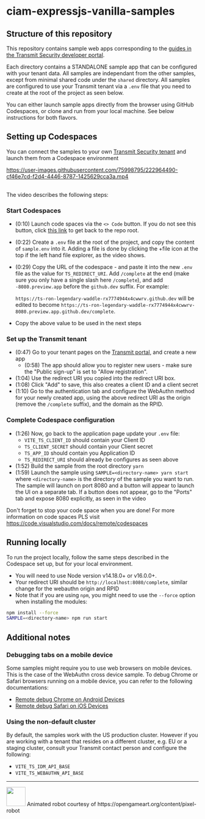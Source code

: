 # ciam-expressjs-vanilla-samples

## Structure of this repository

This repository contains sample web apps corresponding to the
[guides in the Transmit Security developer portal](https://developer.transmitsecurity.com/guides/guides_intro/).

Each directory contains a STANDALONE sample app that can be configured with your tenant data. 
All samples are independant from the other samples, except from minimal shared code under the `shared` directory.
All samples are configured to use your Transmit tenant via a `.env` file that you need to create at the root of the project as seen below.

You can either launch sample apps directly from the browser using GitHub Codespaces, or clone and
run from your local machine. See below instructions for both flavors.

## Setting up Codespaces

You can connect the samples to your own
[Transmit Security tenant](https://portal.identity.security/) and launch them from a Codespace
environment


https://user-images.githubusercontent.com/75998795/222964490-cf46e7cd-f2d4-4446-8787-1425629cca3a.mp4


<br>
The video describes the following steps:

### Start Codespaces

- (0:10) Launch code spaces via the `<> Code` button. If you do not see this button, click [this link](https://github.com/TransmitSecurity/ciam-expressjs-vanilla-samples) to get back to the repo root.
- (0:22) Create a `.env` file at the root of the project, and copy the content of `sample.env` into it. Adding a file is done by clicking the +file icon at the top if the left hand file explorer, as the video shows.
- (0:29) Copy the URL of the codespace - and paste it into the new `.env` file as the value for `TS_REDIRECT_URI`. Add `/complete` at the end (make sure you only have a single slash here `/complete`), and add `-8080.preview.app` before the `github.dev` suffix. For example:

  `https://ts-ron-legendary-waddle-rx7774944x4cwwrv.github.dev` will be edited to become
  `https://ts-ron-legendary-waddle-rx7774944x4cwwrv-8080.preview.app.github.dev/complete`.
  
- Copy the above value to be used in the next steps

### Set up the Transmit tenant

- (0:47) Go to your tenant pages on the [Transmit portal](https://portal.identity.security/), and
  create a new app
  - (0:58) The app should allow you to register new users - make sure the "Public sign-up" is set to "Allow registration".
- (1:04) Use the redirect URI you copied into the redirect URI box.
- (1:08) Click "Add" to save, this also creates a client ID and a client secret
- (1:10) Go to the authentication tab and configure the WebAuthn method for your newly created app, using the above redirect URI as the origin (remove the `/complete` suffix), and the domain as the RPID.

### Complete Codespace configuration

- (1:26) Now, go back to the application page update your `.env` file:
  - `VITE_TS_CLIENT_ID` should contain your Client ID
  - `TS_CLIENT_SECRET` should contain your Client secret
  - `TS_APP_ID` should contain you Application ID
  - `TS_REDIRECT_URI` should already be configures as seen above
- (1:52) Build the sample from the root directory `yarn`
- (1:59) Launch the sample using `SAMPLE=<directory-name> yarn start` where `<directory-name>` is the directory of the sample you want to run. The sample will launch on port 8080 and a button will appear to launch the UI on a separate tab. If a button does not appear, go to the "Ports" tab and expose 8080 explicitly, as seen in the video

Don't forget to stop your code space when you are done! For more information on code spaces PLS
visit https://code.visualstudio.com/docs/remote/codespaces

## Running locally

To run the project locally, follow the same steps described in the Codespace set up, but for your
local environment.

- You will need to use Node version v14.18.0+ or v16.0.0+.
- Your redirect URI should be `http://localhost:8080/complete`, similar change for the webauthn origin and RPID
- Note that if you are using `npm`, you might need to use the `--force` option when installing the modules:

```bash
npm install --force
SAMPLE=<directory-name> npm run start
```

## Additional notes
### Debugging tabs on a mobile device

Some samples might require you to use web browsers on mobile devices. This is the case of the
WebAuthn cross device sample. To debug Chrome or Safari browsers running on a mobile device, you can
refer to the following documentations:

- [Remote debug Chrome on Android Devices](https://developer.chrome.com/docs/devtools/remote-debugging/)
- [Remote debug Safari on iOS Devices](https://webkit.org/web-inspector/enabling-web-inspector/)
  

### Using the non-default cluster

By default, the samples work with the US production cluster. However if you are working with a tenant that resides on a different cluster, e.g. EU or a staging cluster, consult your Transmit contact person and configure the following:

- `VITE_TS_IDM_API_BASE`
- `VITE_TS_WEBAUTHN_API_BASE`

---

<img src="https://user-images.githubusercontent.com/75998795/220656769-23c0ddda-cf03-4d45-94b9-9b32dd4b9750.gif" width="50" height="50"/>
Animated robot courtesy of https://opengameart.org/content/pixel-robot
